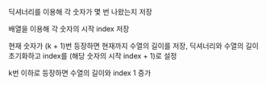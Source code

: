 딕셔너리를 이용해 각 숫자가 몇 번 나왔는지 저장

배열을 이용해 각 숫자의 시작 index 저장

현재 숫자가 (k + 1)번 등장하면 현재까지 수열의 길이를 저장, 딕셔너리와 수열의 길이 초기화하고 index를 (해당 숫자의 시작 index + 1)로 설정

k번 이하로 등장하면 수열의 길이와 index 1 증가
